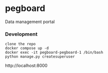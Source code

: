 # pegboard
Data management portal

### Development

``` shell
clone the repo
docker compose up -d
docker exec -it pegboard-pegboard-1 /bin/bash
python manage.py createsuperuser
```

http://localhost:8000

